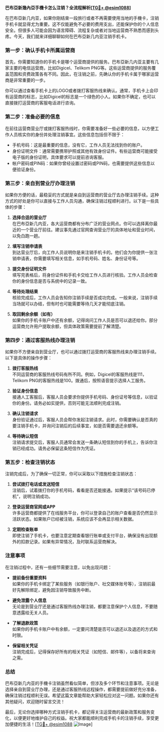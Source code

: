 **巴布亞新幾內亞手機卡怎么注销？全流程解析[[TG💪+ @esim1088](https://t.me/s/esim1088)]**

在巴布亞新几内亚，如果你刚结束一段旅行或者不再需要使用当地的手機卡，注销手机卡就显得尤为重要。这不仅能避免不必要的费用支出，还能保护你的个人信息安全。但很多人可能会因为语言障碍、流程复杂或者对当地运营商不熟悉而感到头疼。今天，我们就来详细聊聊如何在巴布亞新几内亚注销手机卡。

### **第一步：确认手机卡所属运营商**

首先，你需要知道你的手机卡是哪个运营商提供的服务。巴布亞新几内亚主要有几家主要的电信运营商，比如Digicel、Telikom PNG等。这些运营商提供的服务覆盖范围和资费政策各有不同。因此，在注销之前，先确认你的手机卡属于哪家运营商是非常重要的一步。

你可以通过查看手机卡上的LOGO或者拨打客服热线来确认。通常，手机卡上会印有运营商的标志，比如Digicel的标志是一个绿色的小人。如果你不确定，也可以直接拨打运营商的客服电话进行咨询。

### **第二步：准备必要的信息**

在前往运营商营业厅或拨打客服热线时，你需要准备好一些必要的信息，以方便工作人员核实你的身份并处理注销事宜。这些信息包括但不限于：

- 手机号码：这是最重要的信息，没有它，工作人员无法找到你的账户。
- 身份证明文件：通常需要携带护照或其他有效身份证件。有些运营商可能接受电子版的身份证明，具体要求可以提前咨询客服。
- 帐户密码或PIN码：如果你曾经设置过密码或PIN码，也需要提供这些信息以便验证身份。

### **第三步：亲自到营业厅办理注销**

如果你方便的话，最稳妥的方式就是亲自到运营商的营业厅去办理注销手续。这种方式的好处是你可以直接与工作人员沟通，确保注销过程顺利进行。以下是一些具体的步骤：

1. **选择合适的营业厅**  
   在巴布亞新几内亚，各大运营商都有分布广泛的营业网点。你可以选择离你最近的一个营业厅前往。建议事先通过官网查询营业厅的具体地址和营业时间，以免白跑一趟。

2. **填写注销申请表**  
   到达营业厅后，向工作人员说明你是来注销手机卡的。他们会为你提供一张注销申请表，你需要填写相关信息，如手机号码、姓名、身份证号等。

3. **提交身份证明文件**  
   填写完表格后，将身份证件和手机卡交给工作人员进行核验。工作人员会检查你的身份信息是否与系统中的记录一致。

4. **等待处理结果**  
   核验完成后，工作人员会告知你注销手续是否成功完成。一般来说，注销手续当场就可以办结，但有时也可能需要等待几天才能彻底注销。

5. **取回剩余余额（如有）**  
   如果你的手机卡账户中还有余额，记得询问工作人员是否可以退还给你。部分运营商允许用户提取余额，但具体政策需要提前了解清楚。

### **第四步：通过客服热线办理注销**

如果你不方便亲自到营业厅，也可以通过拨打运营商的客服热线来办理注销手续。以下是具体的操作步骤：

1. **拨打客服热线**  
   不同运营商的客服热线号码有所不同。例如，Digicel的客服热线是111，Telikom PNG的客服热线是100。拨通后，按照语音提示选择人工服务。

2. **验证身份信息**  
   接通人工客服后，客服人员会要求你提供手机号码、身份证号等信息，以验证你的身份。请务必如实提供，否则可能无法顺利完成注销。

3. **确认注销请求**  
   身份验证通过后，客服人员会帮你发起注销请求。此时，你需要确认是否真的要注销手机卡，并询问注销后的后续事宜，如是否需要退还余额等。

4. **等待确认短信**  
   注销请求提交后，客服人员通常会发送一条确认短信到你的手机上，告诉你注销已经成功。请务必保留这条短信作为凭证。

### **第五步：检查注销状态**

注销完成后，为了确保一切正常，你可以采取以下措施检查注销状态：

1. **尝试拨打电话或发送短信**  
   注销后，试着拨打你的手机号码，看看是否还能接通。如果提示“该号码已停机”，说明注销成功。

2. **登录运营商官网或APP**  
   许多运营商都提供了在线服务平台，你可以登录自己的账户查看是否仍然显示活跃状态。如果账户已经被注销，系统应该不会再显示相关数据。

3. **定期检查账单**  
   即使注销了手机卡，也要注意定期查看银行账单或支付平台，确保没有出现额外的扣款记录。如果有异常情况，及时联系运营商解决。

### **注意事项**

在注销过程中，还有一些细节需要注意，以免出现问题：

- **提前备份重要资料**  
  如果你的手机卡绑定了某些服务（如银行账户、社交媒体账号等），注销前最好先解除绑定，避免因注销导致服务中断。

- **避免泄露个人信息**  
  无论是到营业厅还是通过客服热线办理注销，都要注意保护个人信息，不要随意透露给无关人员。

- **了解退款政策**  
  如果你的手机卡账户中有余额，一定要问清楚是否可以退还以及退还的方式和时限。

- **保留相关凭证**  
  注销完成后，记得保存好所有的相关凭证（如短信、邮件等），以备将来查询之需。

### **总结**

巴布亞新几内亚的手機卡注销虽然看似简单，但涉及多个环节和注意事项。无论是选择亲自到营业厅办理，还是通过客服热线远程操作，都需要提前做好充分准备，确保注销过程顺利无误。希望这篇文章能帮助大家轻松应对这一问题。如果你还有其他疑问，欢迎随时留言交流！

最后，无论你选择哪种方式注销手机卡，都记得关注运营商的最新政策和服务变化，以便更好地维护自己的权益。祝大家都能顺利完成手机卡的注销手续，享受更加便捷的生活！[[TG💪+ @esim1088](https://t.me/s/esim1088) ![Image](https://i.postimg.cc/4NQfJmqS/Snipaste-2025-05-13-00-14-12.png)]